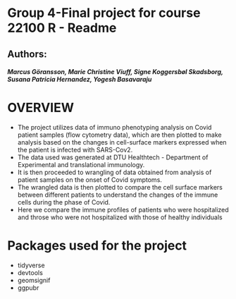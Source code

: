 # Group 4-Final project for course 22100 R - Readme

## Authors: 
##### Marcus Göransson, Marie Christine Viuff, Signe Koggersbøl Skadsborg, Susana Patricia Hernandez, Yogesh Basavaraju

# OVERVIEW
* The project utilizes data of immuno phenotyping analysis on Covid patient samples (flow cytometry data), which are then plotted to make analysis based on the changes in cell-surface markers expressed when the patient is infected with SARS-Cov2.  
* The data used was generated at DTU Healthtech - Department of Experimental and translational immunology.
* It is then proceeded to wrangling of data obtained from analysis of patient samples on the onset of Covid symptoms.
* The wrangled data is then plotted to compare the cell surface markers between different patients to understand the changes of the immune cells during the phase of Covid.
* Here we compare the immune profiles of patients who were hospitalized and throse who were not hospitalized with those of healthy individuals


# Packages used for the project
* tidyverse
* devtools 
* geomsignif
* ggpubr